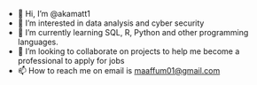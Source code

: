 - 👋 Hi, I’m @akamatt1
- 👀 I’m interested in data analysis and cyber security
- 🌱 I’m currently learning SQL, R, Python and other programming languages. 
- 💞️ I’m looking to collaborate on projects to help me become a professional to apply for jobs
- 📫 How to reach me on email is maaffum01@gmail.com

<!---
akamatt1/akamatt1 is a ✨ special ✨ repository because its `README.md` (this file) appears on your GitHub profile.
You can click the Preview link to take a look at your changes.
--->
